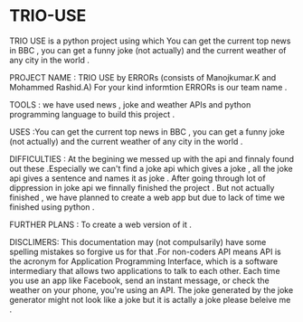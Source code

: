 # TRIO-USE
TRIO USE is a python project using which You can get the current top news in BBC , you can get a funny joke (not actually) and the current weather of any city in the world .




PROJECT NAME   :    TRIO USE by ERRORs (consists of Manojkumar.K and Mohammed Rashid.A) For your kind informtion ERRORs is our team name .



TOOLS	:	we have used news ,  joke and weather APIs and python programming language to build this project .



USES :You can get the current top news in BBC , you can get a funny joke (not actually) and the current weather of any city in the world .



DIFFICULTIES : At the begining we messed up with the api and finnaly found out these .Especially  we can't find a joke api which gives a joke , all the joke api gives a sentence and names it as joke . After going  through lot of dippression in joke api we finnally finished the project . But not actually finished , we have planned to create a web app but due to lack of time we finished using python .
									
	

FURTHER  PLANS	: To create a web version of it .




DISCLIMERS:	This documentation may (not compulsarily) have some spelling mistakes so forgive us for that .For non-coders API means 
API is the acronym for Application Programming Interface, which is a software intermediary that allows two applications to talk to each                            other. Each time you use an app like Facebook, send an instant message, or check the weather on your phone, you're using an API.
The joke generated by the joke generator might not look like a joke but it is actally a joke please beleive me .
